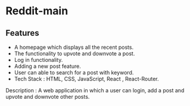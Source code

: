 # Reddit-main

## Features

- A homepage which displays all the recent posts.
- The functionality to upvote and downvote a post.
- Log in functionality.
- Adding a new post feature.
- User can able to search for a post with keyword.
- Tech Stack : HTML, CSS, JavaScript, React , React-Router.

Description :  A web application in which a user can login, add a post and upvote and downvote other posts.



